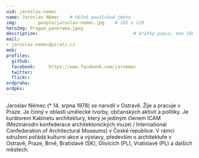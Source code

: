 ```yaml
---
uid: jaroslav.nemec
name: Jaroslav Němec  	# běžně používáné jméno
img: 		people/jaroslav-nemec.jpg    # 165 x 220
heroImg: Prague_panorama.jpeg
description:            	        			# kratký popis, max 160 znaků
mail:
- jaroslav.nemec@pirati.cz
mob:			  
profiles:
  github:     
  facebook: 	https://www.facebook.com/jarnemec
  twitter: 		
  flickr:
ordpraha: 
ordpks: 
---
```


Jaroslav Němec (* 14. srpna 1978) se narodil v Ostravě. Žije a pracuje v Praze. Je činný v oblasti umělecké tvorby, občanských aktivit a politiky. Je kurátorem Kabinetu architektury, který je jediným členem ICAM (Mezinárodní konfederace architektonických muzeí / International Confederation of Architectural Museums) v České republice. V rámci sdružení pořádá kulturní akce a výstavy, především o architektuře v Ostravě, Praze, Brně, Bratislavě (SK), Glivicích (PL), Vratislavě (PL) a dalších městech.
